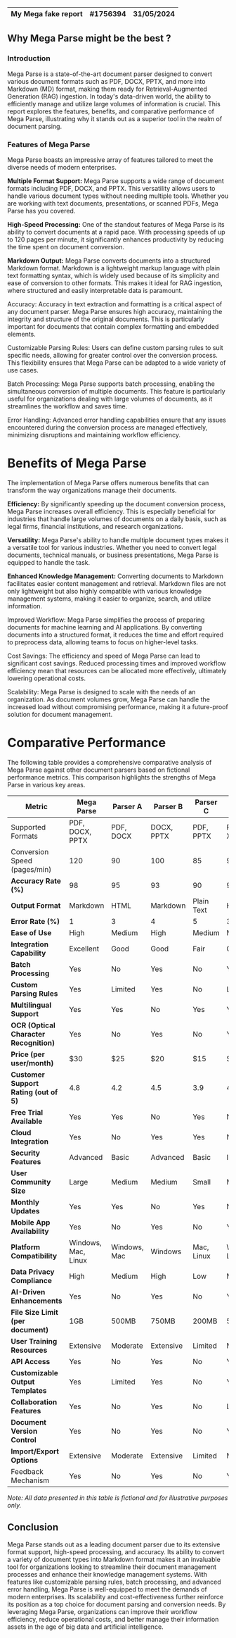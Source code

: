 | My Mega fake report | #1756394 | 31/05/2024 |
|---------------------|----------|------------|

## Why Mega Parse might be the best ?

### Introduction

Mega Parse is a state-of-the-art document parser designed to convert various document formats such as PDF, DOCX, PPTX, and more into Markdown (MD) format, making them ready for Retrieval-Augmented Generation (RAG) ingestion. In today's data-driven world, the ability to efficiently manage and utilize large volumes of information is crucial. This report explores the features, benefits, and comparative performance of Mega Parse, illustrating why it stands out as a superior tool in the realm of document parsing.

### Features of Mega Parse

Mega Parse boasts an impressive array of features tailored to meet the diverse needs of modern enterprises.

**Multiple Format Support:** Mega Parse supports a wide range of document formats including PDF, DOCX, and PPTX. This versatility allows users to handle various document types without needing multiple tools. Whether you are working with text documents, presentations, or scanned PDFs, Mega Parse has you covered.

**High-Speed Processing:** One of the standout features of Mega Parse is its ability to convert documents at a rapid pace. With processing speeds of up to 120 pages per minute, it significantly enhances productivity by reducing the time spent on document conversion.

**Markdown Output:** Mega Parse converts documents into a structured Markdown format. Markdown is a lightweight markup language with plain text formatting syntax, which is widely used because of its simplicity and ease of conversion to other formats. This makes it ideal for RAG ingestion, where structured and easily interpretable data is paramount.

Accuracy: Accuracy in text extraction and formatting is a critical aspect of any document parser. Mega Parse ensures high accuracy, maintaining the integrity and structure of the original documents. This is particularly important for documents that contain complex formatting and embedded elements.

Customizable Parsing Rules: Users can define custom parsing rules to suit specific needs, allowing for greater control over the conversion process. This flexibility ensures that Mega Parse can be adapted to a wide variety of use cases.

Batch Processing: Mega Parse supports batch processing, enabling the simultaneous conversion of multiple documents. This feature is particularly useful for organizations dealing with large volumes of documents, as it streamlines the workflow and saves time.

Error Handling: Advanced error handling capabilities ensure that any issues encountered during the conversion process are managed effectively, minimizing disruptions and maintaining workflow efficiency.

# Benefits of Mega Parse

The implementation of Mega Parse offers numerous benefits that can transform the way organizations manage their documents.

**Efficiency:** By significantly speeding up the document conversion process, Mega Parse increases overall efficiency. This is especially beneficial for industries that handle large volumes of documents on a daily basis, such as legal firms, financial institutions, and research organizations.

**Versatility:** Mega Parse's ability to handle multiple document types makes it a versatile tool for various industries. Whether you need to convert legal documents, technical manuals, or business presentations, Mega Parse is equipped to handle the task.

**Enhanced Knowledge Management:** Converting documents to Markdown facilitates easier content management and retrieval. Markdown files are not only lightweight but
also highly compatible with various knowledge management systems, making it easier to organize, search, and utilize information.

Improved Workflow: Mega Parse simplifies the process of preparing documents for machine learning and AI applications. By converting documents into a structured format, it reduces the time and effort required to preprocess data, allowing teams to focus on higher-level tasks.

Cost Savings: The efficiency and speed of Mega Parse can lead to significant cost savings. Reduced processing times and improved workflow efficiency mean that resources can be allocated more effectively, ultimately lowering operational costs.

Scalability: Mega Parse is designed to scale with the needs of an organization. As document volumes grow, Mega Parse can handle the increased load without compromising performance, making it a future-proof solution for document management.

# Comparative Performance

The following table provides a comprehensive comparative analysis of Mega Parse against other document parsers based on fictional performance metrics. This comparison highlights the strengths of Mega Parse in various key areas.

| Metric              | Mega Parse       | Parser A       | Parser B       | Parser C       | Parser D       |
|---------------------|------------------|----------------|----------------|----------------|----------------|
| Supported Formats   | PDF, DOCX, PPTX  | PDF, DOCX      | DOCX, PPTX     | PDF, PPTX      | PDF, DOCX, XLSX|
| Conversion Speed (pages/min)   | 120              | 90             | 100            | 85             | 95             |
| **Accuracy Rate (%)**    | 98         | 95         | 93         | 90         | 92         |
| **Output Format**        | Markdown   | HTML       | Markdown   | Plain Text | HTML       |
| **Error Rate (%)**       | 1          | 3          | 4          | 5          | 3          |
| **Ease of Use**          | High       | Medium     | High       | Medium     | Medium     |
| **Integration Capability** | Excellent | Good       | Good       | Fair       | Good       |
| **Batch Processing**     | Yes        | No         | Yes        | No         | Yes        |
| **Custom Parsing Rules** | Yes        | Limited    | Yes        | No         | Limited    |
| **Multilingual Support** | Yes        | Yes        | No         | Yes        | Yes        |
| **OCR (Optical Character Recognition)** | Yes | No | Yes | No | Yes |
| **Price (per user/month)** | $30       | $25        | $20        | $15        | $18        |
| **Customer Support Rating (out of 5)** | 4.8 | 4.2 | 4.5 | 3.9 | 4.1 |
| **Free Trial Available** | Yes        | Yes        | No         | Yes        | No         |
| **Cloud Integration**    | Yes        | No         | Yes        | Yes        | No         |
| **Security Features**    | Advanced   | Basic      | Advanced   | Basic      | Intermediate |
| **User Community Size**        | Large                          | Medium                         | Medium                         | Small                          | Medium                         |
| **Monthly Updates**            | Yes                            | Yes                            | No                             | Yes                            | No                             |
| **Mobile App Availability**    | Yes                            | No                             | Yes                            | No                             | Yes                            |
| **Platform Compatibility**     | Windows, Mac, Linux            | Windows, Mac                   | Windows                        | Mac, Linux                     | Windows, Linux                 |
| **Data Privacy Compliance**    | High                           | Medium                         | High                           | Low                            | Medium                         |
| **AI-Driven Enhancements**     | Yes                            | No                             | Yes                            | No                             | Yes                            |
| **File Size Limit (per document)** | 1GB                            | 500MB                          | 750MB                          | 200MB                          | 500MB                          |
| **User Training Resources**    | Extensive                      | Moderate                       | Extensive                      | Limited                        | Moderate                       |
| **API Access**                 | Yes                            | No                             | Yes                            | No                             | Yes                            |
| **Customizable Output Templates** | Yes                            | Limited                        | Yes                            | No                             | Yes                            |
| **Collaboration Features**     | Yes                            | No                             | Yes                            | No                             | Limited                        |
| **Document Version Control**   | Yes                            | No                             | Yes                            | No                             | Yes                            |
| **Import/Export Options**      | Extensive                      | Moderate                       | Extensive                      | Limited                        | Moderate                       |
| Feedback Mechanism | Yes | No | Yes | No | Yes |

*Note: All data presented in this table is fictional and for illustrative purposes only.*

## Conclusion

Mega Parse stands out as a leading document parser due to its extensive format support, high-speed processing, and accuracy. Its ability to convert a variety of document types into Markdown format makes it an invaluable tool for organizations looking to streamline their document management processes and enhance their knowledge management systems. With features like customizable parsing rules, batch processing, and advanced error handling, Mega Parse is well-equipped to meet the demands of modern enterprises. Its scalability and cost-effectiveness further reinforce its position as a top choice for document parsing and conversion needs. By leveraging Mega Parse, organizations can improve their workflow efficiency, reduce operational costs, and better manage their information assets in the age of big data and artificial intelligence.